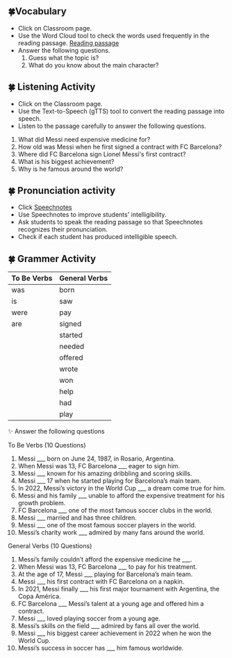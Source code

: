 ## 🍀Vocabulary
+ Click on Classroom page.
+ Use the Word Cloud tool to check the words used frequently in the reading passage. [Reading passage](https://raw.githubusercontent.com/Alexwcjung/Fall2024/refs/heads/main/reading.md)
+ Answer the following questions.
  1. Guess what the topic is?
  2. What do you know about the main character?

## 🍀 Listening Activity 
+ Click on the Classroom page.
+ Use the Text-to-Speech (gTTS) tool to convert the reading passage into speech.
+ Listen to the passage carefully to answer the following questions.
1. What did Messi need expensive medicine for?
2. How old was Messi when he first signed a contract with FC Barcelona?
3. Where did FC Barcelona sign Lionel Messi's first contract?
4. What is his biggest achievement?
5. Why is he famous around the world?

## 🍀 Pronunciation activity
+ Click [Speechnotes](https://speechnotes.co/)
+ Use Speechnotes to improve students' intelligibility.
+ Ask students to speak the reading passage so that Speechnotes recognizes their pronunciation.
+ Check if each student has produced intelligible speech.

## 🍀 Grammer Activity

| To Be Verbs  | General Verbs    |
|--------------|------------------|
| was          | born              |
| is           | saw               |
| were         | pay               |
| are          | signed            |
|              | started           |
|              | needed            |
|              | offered           |
|              | wrote             |
|              | won               |
|              | help              |
|              | had               |
|              | play              |

✨ Answer the following questions

To Be Verbs (10 Questions)
1. Messi ___ born on June 24, 1987, in Rosario, Argentina.
2. When Messi was 13, FC Barcelona ___ eager to sign him.
3. Messi ___ known for his amazing dribbling and scoring skills.
4. Messi ___ 17 when he started playing for Barcelona’s main team.
5. In 2022, Messi’s victory in the World Cup ___ a dream come true for him.
6. Messi and his family ___ unable to afford the expensive treatment for his growth problem.
7. FC Barcelona ___ one of the most famous soccer clubs in the world.
8. Messi ___ married and has three children.
9. Messi ___ one of the most famous soccer players in the world.
10. Messi’s charity work ___ admired by many fans around the world.

General Verbs (10 Questions)
1. Messi’s family couldn’t afford the expensive medicine he ___.
2. When Messi was 13, FC Barcelona ___ to pay for his treatment.
3. At the age of 17, Messi ___ playing for Barcelona’s main team.
4. Messi ___ his first contract with FC Barcelona on a napkin.
5. In 2021, Messi finally ___ his first major tournament with Argentina, the Copa América.
6. FC Barcelona ___ Messi’s talent at a young age and offered him a contract.
7. Messi ___ loved playing soccer from a young age.
8. Messi’s skills on the field ___ admired by fans all over the world.
9. Messi ___ his biggest career achievement in 2022 when he won the World Cup.
10. Messi’s success in soccer has ___ him famous worldwide.





